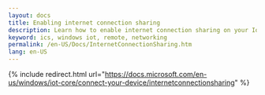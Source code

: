 ```yaml
---
layout: docs
title: Enabling internet connection sharing
description: Learn how to enable internet connection sharing on your IoT Core device by bridging a software Wi-Fi access point and ethernet adapter
keyword: ics, windows iot, remote, networking
permalink: /en-US/Docs/InternetConnectionSharing.htm
lang: en-US
---
```

{% include redirect.html url="https://docs.microsoft.com/en-us/windows/iot-core/connect-your-device/internetconnectionsharing" %}
